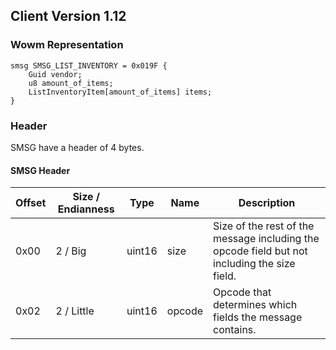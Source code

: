 ## Client Version 1.12

### Wowm Representation
```rust,ignore
smsg SMSG_LIST_INVENTORY = 0x019F {
    Guid vendor;    
    u8 amount_of_items;    
    ListInventoryItem[amount_of_items] items;    
}

```
### Header
SMSG have a header of 4 bytes.

#### SMSG Header
| Offset | Size / Endianness | Type   | Name   | Description |
| ------ | ----------------- | ------ | ------ | ----------- |
| 0x00   | 2 / Big           | uint16 | size   | Size of the rest of the message including the opcode field but not including the size field.|
| 0x02   | 2 / Little        | uint16 | opcode | Opcode that determines which fields the message contains.|
